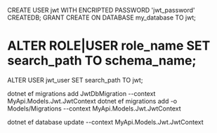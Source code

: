 


CREATE USER jwt WITH ENCRIPTED PASSWORD 'jwt_password' CREATEDB;
GRANT CREATE ON DATABASE my_database TO jwt;

# ALTER ROLE|USER role_name SET search_path TO schema_name;

ALTER USER jwt_user SET search_path TO jwt;

dotnet ef migrations add JwtDbMigration --context MyApi.Models.Jwt.JwtContext
dotnet ef migrations add  -o Models/Migrations --context MyApi.Models.Jwt.JwtContext

dotnet ef database update  --context MyApi.Models.Jwt.JwtContext
